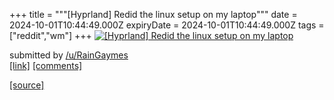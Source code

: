 +++
title = """[Hyprland] Redid the linux setup on my laptop"""
date = 2024-10-01T10:44:49.000Z
expiryDate = 2024-10-01T10:44:49.000Z
tags = ["reddit","wm"]
+++
[![[Hyprland] Redid the linux setup on my laptop](https://a.thumbs.redditmedia.com/JdhU9h3v6DtKnTEUQ_2Vws3bvo9W-DD7yTGoVSXtVx0.jpg "[Hyprland] Redid the linux setup on my laptop")](https://www.reddit.com/r/unixporn/comments/1ftl27g/hyprland_redid_the_linux_setup_on_my_laptop/)

submitted by [/u/RainGaymes](https://www.reddit.com/user/RainGaymes)  
[\[link\]](https://www.reddit.com/gallery/1ftl27g) [\[comments\]](https://www.reddit.com/r/unixporn/comments/1ftl27g/hyprland_redid_the_linux_setup_on_my_laptop/)

[[source]](https://www.reddit.com/r/unixporn/comments/1ftl27g/hyprland_redid_the_linux_setup_on_my_laptop/)
